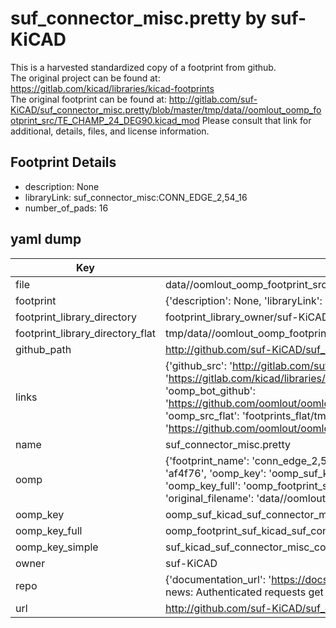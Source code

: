 # suf_connector_misc.pretty by suf-KiCAD  
This is a harvested standardized copy of a footprint from github.  
The original project can be found at:  
https://gitlab.com/kicad/libraries/kicad-footprints  
The original footprint can be found at:
http://gitlab.com/suf-KiCAD/suf_connector_misc.pretty/blob/master/tmp/data//oomlout_oomp_footprint_src/TE_CHAMP_24_DEG90.kicad_mod
Please consult that link for additional, details, files, and license information.  
## Footprint Details
* description: None  
* libraryLink: suf_connector_misc:CONN_EDGE_2,54_16  
* number_of_pads: 16  
## yaml dump  
| Key | Value |  
| --- | --- |  
| file | data//oomlout_oomp_footprint_src/suf_connector_misc.pretty/CONN_EDGE_2,54_16.kicad_mod |  
| footprint | {'description': None, 'libraryLink': 'suf_connector_misc:CONN_EDGE_2,54_16', 'number_of_pads': 16} |  
| footprint_library_directory | footprint_library_owner/suf-KiCAD_suf_connector_misc.pretty |  
| footprint_library_directory_flat | tmp/data//oomlout_oomp_footprint_src/footprints_flat/suf_kicad_suf_connector_misc_conn_edge_2,54_16/working |  
| github_path | http://github.com/suf-KiCAD/suf_connector_misc.pretty/blob/master/tmp/data//oomlout_oomp_footprint_src/CONN_EDGE_2,54_16.kicad_mod |  
| links | {'github_src': 'http://gitlab.com/suf-KiCAD/suf_connector_misc.pretty/blob/master/tmp/data//oomlout_oomp_footprint_src/TE_CHAMP_24_DEG90.kicad_mod', 'github_src_repo': 'https://gitlab.com/kicad/libraries/kicad-footprints', 'oomp_bot': 'tmp/data//oomlout_oomp_footprint_src/footprints/suf_kicad_suf_connector_misc_conn_edge_2,54_16/working', 'oomp_bot_github': 'https://github.com/oomlout/oomlout_oomp_footprint_bot/tree/main/tmp/data//oomlout_oomp_footprint_src/footprints/suf_kicad_suf_connector_misc_conn_edge_2,54_16/working', 'oomp_src_flat': 'footprints_flat/tmp/data//oomlout_oomp_footprint_src/footprints_flat/suf_kicad_suf_connector_misc_conn_edge_2,54_16/working', 'oomp_src_flat_github': 'https://github.com/oomlout/oomlout_oomp_footprint_src/tree/main/tmp/data//oomlout_oomp_footprint_src/footprints_flat/suf_kicad_suf_connector_misc_conn_edge_2,54_16/working'} |  
| name | suf_connector_misc.pretty |  
| oomp | {'footprint_name': 'conn_edge_2,54_16', 'library_name': 'suf_connector_misc', 'md5': 'af4f7653626a60f456628d22aeb657b1', 'md5_10': 'af4f765362', 'md5_5': 'af4f7', 'md5_6': 'af4f76', 'oomp_key': 'oomp_suf_kicad_suf_connector_misc_conn_edge_2,54_16', 'oomp_key_extra': 'oomp_footprint_suf_kicad_suf_connector_misc_conn_edge_2,54_16', 'oomp_key_full': 'oomp_footprint_suf_kicad_suf_connector_misc_conn_edge_2,54_16_af4f76', 'oomp_key_simple': 'suf_kicad_suf_connector_misc_conn_edge_2,54_16', 'original_filename': 'data//oomlout_oomp_footprint_src/suf_connector_misc.pretty/CONN_EDGE_2,54_16.kicad_mod', 'owner_name': 'suf_kicad'} |  
| oomp_key | oomp_suf_kicad_suf_connector_misc_conn_edge_2,54_16 |  
| oomp_key_full | oomp_footprint_suf_kicad_suf_connector_misc_conn_edge_2,54_16 |  
| oomp_key_simple | suf_kicad_suf_connector_misc_conn_edge_2,54_16 |  
| owner | suf-KiCAD |  
| repo | {'documentation_url': 'https://docs.github.com/rest/overview/resources-in-the-rest-api#rate-limiting', 'message': "API rate limit exceeded for 84.66.142.224. (But here's the good news: Authenticated requests get a higher rate limit. Check out the documentation for more details.)"} |  
| url | http://github.com/suf-KiCAD/suf_connector_misc.pretty |  

